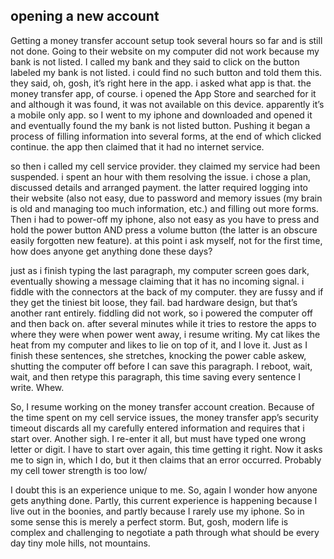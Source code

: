 ## opening a new account

Getting a money transfer account setup took several hours so far and is still not done. Going to their website on my computer did not work because my bank is not listed. I called my bank and they said to click on the button labeled my bank is not listed. i could find no such button and told them this. they said, oh, gosh, it’s right here in the app. i asked what app is that. the money transfer app, of course. i opened the App Store and searched for it and although it was found, it was not available on this device. apparently it’s a mobile only app. so I went to my iphone and downloaded and opened it and eventually found the my bank is not listed button. Pushing it began a process of filling information into several forms, at the end of which clicked continue. the app then claimed that it had no internet service.

so then i called my cell service provider. they claimed my service had been suspended. i spent an hour with them resolving the issue. i chose a plan, discussed details and arranged payment. the latter required logging into their website (also not easy, due to password and memory issues (my brain is old and managing too much information, etc.) and filling out more forms. Then i had to power-off my iphone, also not easy as you have to press and hold the power button AND press a volume button (the latter is an obscure easily forgotten new feature). at this point i ask myself, not for the first time, how does anyone get anything done these days?

just as i finish typing the last paragraph, my computer screen goes dark, eventually showing a message claiming that it has no incoming signal. i fiddle with the connectors at the back of my computer. they are fussy and if they get the tiniest bit loose, they fail. bad hardware design, but that’s another rant entirely. fiddling did not work, so i powered the computer off and then back on. after several minutes while it tries to restore the apps to where they were when power went away, i resume writing. My cat likes the heat from my computer and likes to lie on top of it, and I love it. Just as I finish these sentences, she stretches, knocking the power cable askew, shutting the computer off before I can save this paragraph. I reboot, wait, wait, and then retype this paragraph, this time saving every sentence I write. Whew.

So, I resume working on the money transfer account creation. Because of the time spent on my cell service issues, the money transfer app’s security timeout discards all my carefully entered information and requires that i start over. Another sigh. I re-enter it all, but must have typed one wrong letter or digit. I have to start over again, this time getting it right. Now it asks me to sign in, which I do, but it then claims that an error occurred. Probably my cell tower strength is too low/

I doubt this is an experience unique to me. So, again I wonder how anyone gets anything done. Partly, this current experience is happening because I live out in the boonies, and partly because I rarely use my iphone. So in some sense this is merely a perfect storm. But, gosh, modern life is complex and challenging to negotiate a path through what should be every day tiny mole hills, not mountains.
